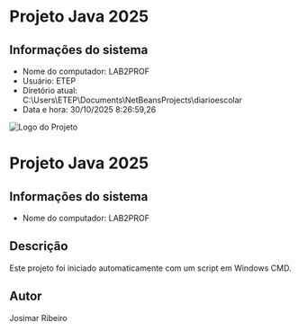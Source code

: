 # Projeto Java 2025 
 
## Informações do sistema 
- Nome do computador: LAB2PROF 
- Usuário: ETEP 
- Diretório atual: C:\Users\ETEP\Documents\NetBeansProjects\diarioescolar 
- Data e hora: 30/10/2025  8:26:59,26 
 
![Logo do Projeto](https://uxwing.com/wp-content/themes/uxwing/download/file-and-folder-type/java-icon.png) 
 
# Projeto Java 2025 
 
## Informações do sistema 
- Nome do computador: LAB2PROF 
 
## Descrição 
Este projeto foi iniciado automaticamente com um script em Windows CMD. 
 
## Autor 
Josimar Ribeiro 
 
